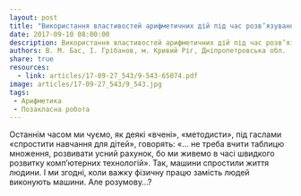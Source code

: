 ```yaml
---
layout: post
title: "Використання властивостей арифметичних дій під час розв’язування логічних завдань"
date: 2017-09-10 08:00:00
description: Використання властивостей арифметичних дій під час розв’язування логічних завдань
authors: В. М. Бас, І. Грібанов, м. Кривий Ріг, Дніпропетровська обл.
share: true
resources:
  - link: articles/17-09-27_543/9-543-65074.pdf
image: articles/17-09-27_543/9_543.jpg
tags:
 - Арифметика
 - Позакласна робота
---
```


Останнім часом ми чуємо, як деякі «вчені», «методисти», під гаслами «спростити навчання для дітей», говорять: «… не треба вчити таблицю множення, розвивати усний рахунок, бо ми живемо в часі швидкого розвитку комп’ютерних технологій». Так, машини спростили життя людини. І ми згодні, коли важку фізичну працю замість людей виконують машини. Але розумову…?
